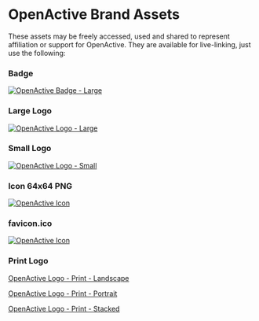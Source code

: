 # OpenActive Brand Assets

These assets may be freely accessed, used and shared to represent affiliation or support for OpenActive. They are available for live-linking, just use the following:

### Badge
[![OpenActive Badge - Large](https://openactive.io/brand-assets/openactive-badge-large.png)](https://openactive.io/brand-assets/openactive-badge-large.png)

### Large Logo
[![OpenActive Logo - Large](https://openactive.io/brand-assets/openactive-logo-large.png)](https://openactive.io/brand-assets/openactive-logo-large.png)

### Small Logo
[![OpenActive Logo - Small](https://openactive.io/brand-assets/openactive-logo-small.png)](https://openactive.io/brand-assets/openactive-logo-small.png)

### Icon 64x64 PNG
[![OpenActive Icon](https://openactive.io/brand-assets/openactive-icon-64x64.png)](https://openactive.io/brand-assets/openactive-icon-64x64.png)

### favicon.ico
[![OpenActive Icon](https://openactive.io/brand-assets/favicon.ico)](https://openactive.io/brand-assets/favicon.ico)

### Print Logo
[OpenActive Logo - Print - Landscape](https://openactive.io/brand-assets/openactive-logo-print-landscape.zip)

[OpenActive Logo - Print - Portrait](https://openactive.io/brand-assets/openactive-logo-print-portrait.zip)

[OpenActive Logo - Print - Stacked](https://openactive.io/brand-assets/openactive-logo-print-stacked.zip)
